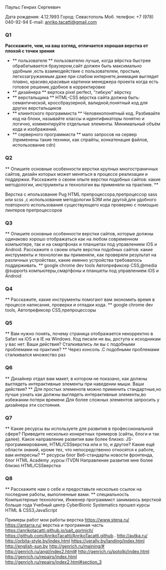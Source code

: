 Паульс Генрих Сергеевич

Дата рождения: 4.12.1993
Город: Севастополь
Моб. телефон: +7 (978) 040-92-94
E-mail: anriko.tacatti@gmail.com


### Q1
**Расскажите, чем, на ваш взгляд, отличается хорошая верстка от плохой с точки
зрения**
+ ** пользователя **
пользователю лучше, когда вёрстка быстрее обрабатывается браузером,сайт должен быть максимально удобным ,есть взаимодействие с пользователем, простым, легкозагружаемым даже при слабом интернете,анимация выглядит плавно, красиво,красивые картинки
менеджера проекта 
когда есть готовое решение,удобное в корректировке 
+ ** дизайнера **
вертска pixel perfect, "гибкую" вёрстку  
+ ** верстальщика **
HTML-CSS вёрстка сайта должна быть: семантической, кроссбраузерной, валидной,понятный код для других верстальщиков 
+ ** клиентского программиста **
Человекопонятный код. Разбивайте код на блоки, называйте классы и идентификаторы понятно и логично, комментируйте отдельные элементы.
Минимальный объём кода и изображений. 
+ ** серверного программиста **
мало запросов на сервер (применены такие техники, как спрайты, конкатенация файлов, использование cdn)



### Q2
** Опишите основные особенности верстки крупных многостраничных сайтов,
дизайн которых может меняться в процессе реализации и поддержки.
Расскажите о своем опыте верстки подобных сайтов: какие методологии,
инструменты и технологии вы применяли на практике.  **

Верстка с ипользование Pug HTML препроцессора,препроцессор sass или scss ,с использование методологии БЭМ  или другой,для удобного повторного использования существующего кода
проверяю с помощью линтеров препроцессоров  
### Q3
** Опишите основные особенности верстки сайтов, которые должны одинаково
хорошо отображаться как на любом современном компьютере, так и на
смартфонах и планшетах под управлением iOS и Android. Расскажите о своем
опыте верстки подобных сайтов: какие инструменты и технологии вы применяли,
как проверяли результат на различных устройствах, какие именно устройства
требовалось поддерживать. **
google chrome dev tools 
Автопрефиксер CSS,@media @supports
компьютеры,смартфоны и планшеты под управлением iOS и Android
### Q4
** Расскажите, какие инструменты помогают вам экономить время в процессе
написания, проверки и отладки кода. **
google chrome dev tools, Автопрефиксер CSS,препроцессоры 

### Q5
** Вам нужно понять, почему страница отображается некорректно в Safari на iOS и в
IE на Windows. Код писали не вы, доступа к исходникам у вас нет. Ваши действия?
Сталкивались ли вы с подобными проблемами на практике? **
Через консоль .С подобными проблемами сталкивался множество раз  

### Q6
** Дизайнер отдал вам макет, в котором не показано, как должны выглядеть
интерактивные элементы при наведении мыши. Ваши действия? **
Для простых элеменотв можно применить стандартные,но лучше узнать как должны выглядеть
интерактивные элементы,во избежании потери времени 
Для более сложных элементов  запросить у дизайнера эти состояния.
### Q7
** Какие ресурсы вы используете для развития в профессиональной сфере? Приведите
несколько конкретных примеров (сайты, блоги и так далее).
Какое направление развития вам более близко: JS-программирование, HTML/CSSверстка
или и то, и другое?
Какие ещё области знаний, кроме тех, что непосредственно относятся к работе,
вам интересны? **
ресурсы блог Веб-стандарты
новости фронтенда, блог HTML Academy
,курсы ITVDN
Направление развития мне более близко
HTML/CSSверстка
### Q8
** Расскажите нам о себе и предоставьте несколько ссылок на последние работы,
выполненные вами. **
специальность Компьютерные технологии, Инженер программист
занимаюсь версткой больше года
Учебный центр СyberBionic Systematics 
прошел курсы HTML & CSS3,JavaScript 
 
Примеры работ 
мои работы верстка https://www.stena.ru/ 
https://antarra.ru/ 
верстка и програмная часть 
https://anrikotacatti.github.io/sait_gorinich/ 
https://github.com/AnrikoTacatti/AnrikoTacatti.github.. 
http://autka.ru/ 
http://orbita-style.by/index.html 
https://verally.by/landing/index.html 
http://english-sun.by 
http://genrich.ru/maining/# 
http://genrich.ru/angl/index2.html# 
http://genrich.ru/potolki/index.html 
http://genrich.ru/repairs/index.html 
http://genrich.ru/repairs/index2.html#section_3 
